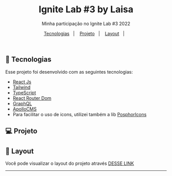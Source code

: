 <h1 align="center"> Ignite Lab #3 by Laisa </h1>

<p align="center">
Minha participação no Ignite Lab #3 2022
</p>

<p align="center">
  <a href="#-tecnologias">Tecnologias</a>&nbsp;&nbsp;&nbsp;|&nbsp;&nbsp;&nbsp;
  <a href="#-projeto">Projeto</a>&nbsp;&nbsp;&nbsp;|&nbsp;&nbsp;&nbsp;
  <a href="#-layout">Layout</a>&nbsp;&nbsp;&nbsp;|&nbsp;&nbsp;&nbsp;
</p>

<br>

## 🚀 Tecnologias

Esse projeto foi desenvolvido com as seguintes tecnologias:

- [React Js](https://reactjs.org/docs/getting-started.html)
- [Tailwind](https://tailwindcss.com/)
- [TypeScript](https://www.typescriptlang.org/)
- [React Router Dom](https://v5.reactrouter.com/web/guides/quick-start)
- [GraphQL](https://graphql.org/)
- [ApolloCMS](http://www.apollocms.com.au/)
- Para facilitar o uso de icons, utilizei também a lib [PosphorIcons](https://phosphoricons.com/)


## 💻 Projeto



## 🔖 Layout

Você pode visualizar o layout do projeto através [DESSE LINK](https://www.figma.com/file/xkrf2OF4kRFNcxKUqFrFT1/Plataforma-de-evento---Ignite-Lab-(Community)?node-id=0%3A1)

---
